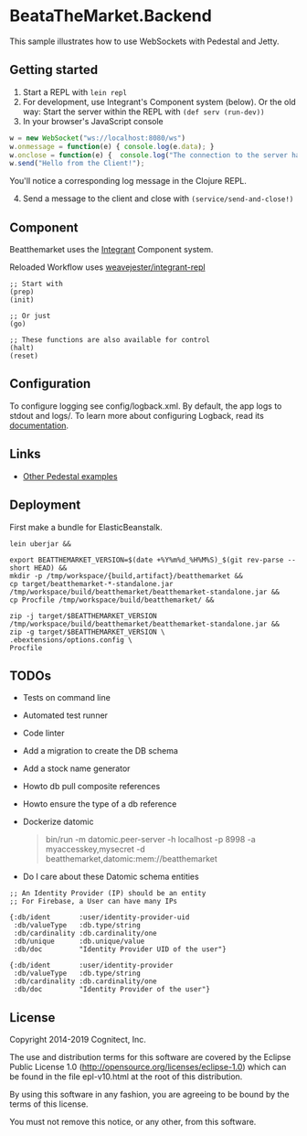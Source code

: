 # BeataTheMarket.Backend


This sample illustrates how to use WebSockets with Pedestal and Jetty.

## Getting started

1. Start a REPL with `lein repl`
2. For development, use Integrant's Component system (below). Or the old way: Start the server within the REPL with `(def serv (run-dev))`
3. In your browser's JavaScript console

```javascript
w = new WebSocket("ws://localhost:8080/ws")
w.onmessage = function(e) { console.log(e.data); }
w.onclose = function(e) {  console.log("The connection to the server has closed."); }
w.send("Hello from the Client!");
```

You'll notice a corresponding log message in the Clojure REPL.

4. Send a message to the client and close with `(service/send-and-close!)`

## Component

Beatthemarket uses the [Integrant](https://github.com/weavejester/integrant) Component system.

Reloaded Workflow uses [weavejester/integrant-repl](https://github.com/weavejester/integrant-repl)

```
;; Start with
(prep)
(init)

;; Or just
(go)

;; These functions are also available for control
(halt)
(reset)
```

## Configuration

To configure logging see config/logback.xml. By default, the app logs to stdout and logs/.
To learn more about configuring Logback, read its [documentation](http://logback.qos.ch/documentation.html).

## Links
* [Other Pedestal examples](http://pedestal.io/samples)


## Deployment

First make a bundle for ElasticBeanstalk.
```
lein uberjar &&

export BEATTHEMARKET_VERSION=$(date +%Y%m%d_%H%M%S)_$(git rev-parse --short HEAD) &&
mkdir -p /tmp/workspace/{build,artifact}/beatthemarket &&
cp target/beatthemarket-*-standalone.jar /tmp/workspace/build/beatthemarket/beatthemarket-standalone.jar &&
cp Procfile /tmp/workspace/build/beatthemarket/ &&

zip -j target/$BEATTHEMARKET_VERSION /tmp/workspace/build/beatthemarket/beatthemarket-standalone.jar &&
zip -g target/$BEATTHEMARKET_VERSION \
.ebextensions/options.config \
Procfile
```


## TODOs

* Tests on command line
* Automated test runner
* Code linter
* Add a migration to create the DB schema

* Add a stock name generator
* Howto db pull composite references
* Howto ensure the type of a db reference
* Dockerize datomic
  > bin/run -m datomic.peer-server -h localhost -p 8998 -a myaccesskey,mysecret -d beatthemarket,datomic:mem://beatthemarket
* Do I care about these Datomic schema entities
```
;; An Identity Provider (IP) should be an entity
;; For Firebase, a User can have many IPs

{:db/ident       :user/identity-provider-uid
 :db/valueType   :db.type/string
 :db/cardinality :db.cardinality/one
 :db/unique      :db.unique/value
 :db/doc         "Identity Provider UID of the user"}

{:db/ident       :user/identity-provider
 :db/valueType   :db.type/string
 :db/cardinality :db.cardinality/one
 :db/doc         "Identity Provider of the user"}
```


License
-------
Copyright 2014-2019 Cognitect, Inc.

The use and distribution terms for this software are covered by the
Eclipse Public License 1.0 (http://opensource.org/licenses/eclipse-1.0)
which can be found in the file epl-v10.html at the root of this distribution.

By using this software in any fashion, you are agreeing to be bound by
the terms of this license.

You must not remove this notice, or any other, from this software.
